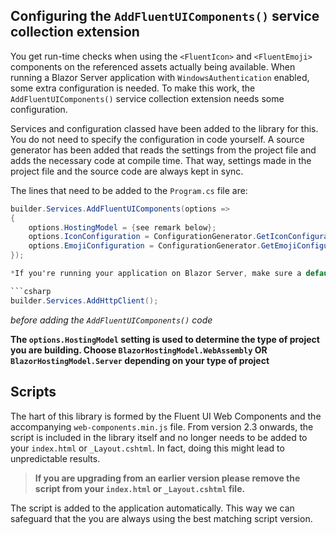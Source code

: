 ## Configuring the `AddFluentUIComponents()` service collection extension
 
You get run-time checks when using the `<FluentIcon>` and `<FluentEmoji>` components on the referenced assets actually being available. 
When running a Blazor Server application with `WindowsAuthentication` enabled, some extra configuration is needed.
To make this work, the `AddFluentUIComponents()` service collection extension needs some configuration.
 
Services and configuration classed have been added to the library for this. You do not need to specify the configuration in code yourself. 
A source generator has been added that reads the settings from the project file and adds the necessary code at compile time. That way,
settings made in the project file and the source code are always kept in sync.
 
The lines that need to be added to the `Program.cs` file are:

```csharp
builder.Services.AddFluentUIComponents(options =>
{
    options.HostingModel = {see remark below};
    options.IconConfiguration = ConfigurationGenerator.GetIconConfiguration();
    options.EmojiConfiguration = ConfigurationGenerator.GetEmojiConfiguration();
});

*If you're running your application on Blazor Server, make sure a default HttpClient is available by adding the following:*

```csharp
builder.Services.AddHttpClient();
```
*before adding the `AddFluentUIComponents()` code*

**The `options.HostingModel` setting is used to determine the type of project you are building. Choose `BlazorHostingModel.WebAssembly` OR `BlazorHostingModel.Server` depending on your type of project**

## Scripts 
The hart of this library is formed by the Fluent UI Web Components and the accompanying `web-components.min.js` file. From version 2.3 onwards, the 
script is included in the library itself and no longer needs to be added to your `index.html` or `_Layout.cshtml`. In fact, doing this might lead to 
unpredictable results. 

> **If you are upgrading from an earlier version please remove the script from your `index.html` or `_Layout.cshtml` file.**

The script is added to the application automatically. This way we can safeguard that the you are always using the best matching script version.